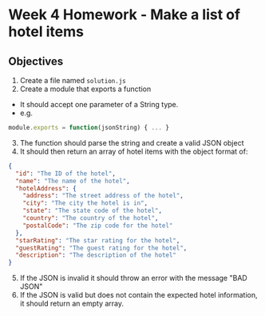 # Week 4 Homework - Make a list of hotel items

## Objectives
1. Create a file named `solution.js`
2. Create a module that exports a function
  - It should accept one parameter of a String type.
  - e.g.
  ```js
  module.exports = function(jsonString) { ... }
  ```
3. The function should parse the string and create a valid JSON object
4. It should then return an array of hotel items with the object format of:
  ```json
  {
    "id": "The ID of the hotel",
    "name": "The name of the hotel",
    "hotelAddress": {
      "address": "The street address of the hotel",
      "city": "The city the hotel is in",
      "state": "The state code of the hotel",
      "country": "The country of the hotel",
      "postalCode": "The zip code for the hotel"
    },
    "starRating": "The star rating for the hotel",
    "guestRating": "The guest rating for the hotel",
    "description": "The description of the hotel"
  }
  ```
5. If the JSON is invalid it should throw an error with the message "BAD JSON"
6. If the JSON is valid but does not contain the expected hotel information, it should return an empty array.
